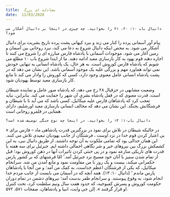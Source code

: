 ```yaml
---
title:  مجادله ای بزرگ
date:  11/03/2020
---
```


`دانیال باب ۱۰: ۲۰، ۲۱ را بخوانید. چه چیزی در اینجا بر دانیال آشکار می شود؟`

پیام آور آسمانی پرده را کنار می زند و نبرد کیهانی پشت پرده تاریخ بشریت برای دانیال آشکار می شود. به محض اینکه دانیال شروع به دعا می کند، نبرد روحانی بین آسمان و زمین آغاز می شود. موجودات آسمانی با پادشاه فارس مبارزه ای را شروع می کنند تا اجازه دهند قوم یهود به کار بازسازی معبد ادامه دهند. ما از ابتدا شروع باب ۱۰ مطلع می شویم که پادشاه فارس کوروش است. به هر حال، یک پادشاه انسانی به تنهایی خودش نمی تواند هماورد مهم و بزرگی علیه یک موجود آسمانی باشد. این نشان می دهد که در پشت پادشاه انسانی عامل معنوی وجود دارد، کسی که کوروش را وادار می کند تا مانع کار بازسازی معبد توسط یهودیان شود.

وضعیت مشابهی در حزقیال ۲۸ رخ می دهد، که پادشاه صور عامل و نماینده شیطان است، قدرت معنوی که در قفل پادشاه بشریِ آن شهر را حمایت می کند. بنابراین، نباید تعجب کرد که پادشاهان فارس علیه میکائیل، کسی  باشد که می آید تا با شیطان و فرشتگانش بجنگد. این نشان می دهد که مخالف انسانی بازسازی معبد اورشلیم، دارای همتایی در قلمرو روحانی است.

`دانیال باب۱۰: ۱۳ را بخوانید. در اینجا چه نوع جنگی توصیف شده است؟`

« در حالیکه شیطان در تلاش برای نفوذ در بزرگترین قدرت پادشاهی ماد – فارس برای بی اعتبار کردن قوم خدا در نزد اوست ، فرشتگان از جانب یهودیان تبعیدی تلاش می کنند. این همان جدالی بود که تمامی ملکوت به آن توجه داشتند. از طریق دانیال نبی، به این کشمکش بزرگ بین نیروهای خیر و شر نگاهی اجمالی داشته ایم. جبرئیل برای سه هفته با قدرت های تاریکی منازعه نمود و در پی خنثی کردن تاثیرات آنها در ذهن کوروش بود؛ قبل از تمام شدن ستیز با آنان خود مسیح نزد جبرئیل آمد.’ امّا فرشتهای که بر کشور پارس حکمرانی میکند، بیست و یک روز با من مقاومت نمود و مانع آمدن من شد. سرانجام میکائیل، که یکی از فرشتگان اعظم خداست، به کمک من آمد؛ و من آنجا با  پادشاهان پارس ماندم ‘ (دانیال ۱۰: ۱۳). همه آنچه که در آسمان می بایست از جانب مردم خدا انجام شود، به وقوع پیوستند. و سرانجام ظفر بدست آمد؛ نیروهای دشمن در تمام دوران حکومت کوروش و پسرش کمبوجیه، که حدود هفت سال ونیم سلطنت کرد، تحت کنترل او قرار گرفتند ». اِلن جی وایت، انبیا و پادشاهان، صفحات ۵۷۱، ۵۷۲.